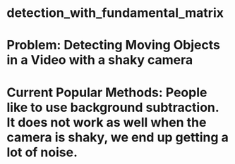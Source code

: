 # detection_with_fundamental_matrix

# Problem: Detecting Moving Objects in a Video with a shaky camera 

# Current Popular Methods: People like to use background subtraction. It does not work as well when the camera is shaky, we end up getting a lot of noise. 
